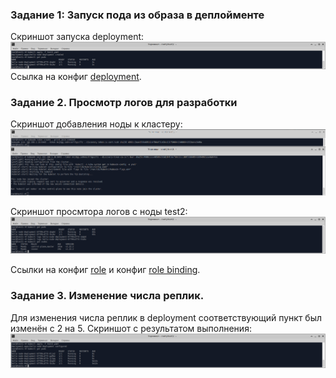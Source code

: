 ### Задание 1: Запуск пода из образа в деплойменте

Скриншот запуска deployment:
![Задание 1](https://github.com/shhhowtime/devops-netology-markov/blob/main/12-kubernetes-02-commands/1.png)
Ссылка на конфиг [deployment](https://github.com/shhhowtime/devops-netology-markov/blob/main/12-kubernetes-02-commands/deployment.yaml "deployment.yaml").

### Задание 2. Просмотр логов для разработки

Скриншот добавления ноды к кластеру:
![Задание 2](https://github.com/shhhowtime/devops-netology-markov/blob/main/12-kubernetes-02-commands/2.png)

Скриншот просмтора логов с ноды test2:
![Тоже задание 2](https://github.com/shhhowtime/devops-netology-markov/blob/main/12-kubernetes-02-commands/2.1.png)

Ссылки на конфиг [role](https://github.com/shhhowtime/devops-netology-markov/blob/main/12-kubernetes-02-commands/role.yaml "role.yaml") и конфиг [role binding](https://github.com/shhhowtime/devops-netology-markov/blob/main/12-kubernetes-02-commands/role.yaml "rolebinding.yaml").

### Задание 3. Изменение числа реплик.

Для изменения числа реплик в deployment соответствующий пункт был изменён с 2 на 5. Скриншот с результатом выполнения:
![Задание 3](https://github.com/shhhowtime/devops-netology-markov/blob/main/12-kubernetes-02-commands/3.png)